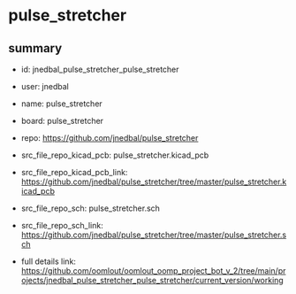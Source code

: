 # pulse_stretcher
 
## summary 
* id: jnedbal_pulse_stretcher_pulse_stretcher
* user: jnedbal
* name: pulse_stretcher
* board: pulse_stretcher
* repo: https://github.com/jnedbal/pulse_stretcher
* src_file_repo_kicad_pcb: pulse_stretcher.kicad_pcb
* src_file_repo_kicad_pcb_link: https://github.com/jnedbal/pulse_stretcher/tree/master/pulse_stretcher.kicad_pcb


* src_file_repo_sch: pulse_stretcher.sch
* src_file_repo_sch_link: https://github.com/jnedbal/pulse_stretcher/tree/master/pulse_stretcher.sch
* full details link: https://github.com/oomlout/oomlout_oomp_project_bot_v_2/tree/main/projects/jnedbal_pulse_stretcher_pulse_stretcher/current_version/working  






